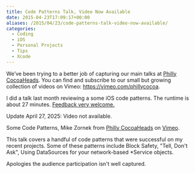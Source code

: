 ```yaml
---
title: Code Patterns Talk, Video Now Available
date: 2015-04-23T17:09:17+00:00
aliases: /2015/04/23/code-patterns-talk-video-now-available/
categories:
  - Coding
  - iOS
  - Personal Projects
  - Tips
  - Xcode
---
```


We&#8217;ve been trying to a better job of capturing our main talks at [Philly CocoaHeads][1]. You can find and subscribe to our small but growing collection of videos on Vimeo: <https://vimeo.com/phillycocoa>.

I did a talk last month reviewing a some iOS code patterns. The runtime is about 27 minutes. [Feedback very welcome.][2]

Update April 27, 2025: Video not available.

Some Code Patterns, Mike Zornek from [Philly CocoaHeads][4] on [Vimeo][5].

This talk covers a handful of code patterns that were successful on my recent projects. Some of these patterns include Block Safety, "Tell, Don't Ask", Using DataSources for your network-based \*Service objects.

Apologies the audience participation isn't well captured.

[1]: http://phillycocoa.org/
[2]: mailto:mike@mikezornek.com
[4]: https://vimeo.com/phillycocoa
[5]: https://vimeo.com
